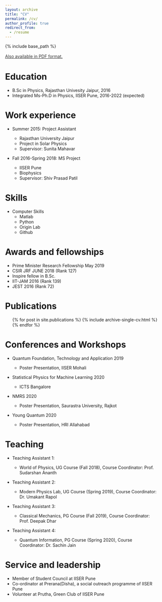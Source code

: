 ```yaml
---
layout: archive
title: "CV"
permalink: /cv/
author_profile: true
redirect_from:
  - /resume
---
```


{% include base_path %}

<u><a style="line-height: 1.5;" href="http://96ya.github.io/priyabtr/resume_priya.pdf"><span style="color: #333333;"><span>Also available in PDF format.</span></span></a></u>


Education
======
* B.Sc in Physics, Rajasthan Univesity Jaipur, 2016
* Integrated Ms-Ph.D in Physics, IISER Pune, 2016-2022 (expected)

Work experience
======
* Summer 2015: Project Assistant
  * Rajasthan University Jaipur 
  * Project in Solar Physics
  * Supervisor: Sunita Mahavar

* Fall 2016-Spring 2018: MS Project
  * IISER Pune
  * Biophysics
  * Supervisor: Shiv Prasad Patil
 
Skills
=====
* Computer Skills
  * Matlab
  * Python
  * Origin Lab
  * Github
  
Awards and fellowships
======
* Prime Minister Research Fellowship May 2019 
* CSIR JRF JUNE 2018 (Rank 127)
* Inspire fellow in B.Sc.
* IIT-JAM 2016 (Rank 139)
* JEST 2016 (Rank 72)

Publications
======
  <ul>{% for post in site.publications %}
    {% include archive-single-cv.html %}
  {% endfor %}</ul>
  
Conferences and Workshops
======
 * Quantum Foundation, Technology and Application 2019
   * Poster Presentation, IISER Mohali
   
 * Statistical Physics for Machine Learning 2020
   * ICTS Bangalore
  
 * NMRS 2020
   * Poster Presentation, Saurastra University, Rajkot
   
 * Young Quantum 2020
   * Poster Presentation, HRI Allahabad
  
Teaching
======
* Teaching Assistant 1:
  * World of Physics, UG Course (Fall 2018), Course Coordinator: Prof. Sudarshan Ananth
 
* Teaching Assistant 2:
  * Modern Physics Lab, UG Course (Spring 2019), Course Coordinator: Dr. Umakant Rapol

* Teaching Assistant 3:
  * Classical Mechanics, PG Course (Fall 2019), Course Coordinator: Prof. Deepak Dhar
 
* Teaching Assistant 4:
  * Quantum Information, PG Course (Spring 2020), Course Coordinator: Dr. Sachin Jain

  
Service and leadership
======
* Member of Student Council at IISER Pune
* Co-ordinator at Prerana(Disha), a social outreach programme of IISER Pune
* Volunteer at Prutha, Green Club of IISER Pune
 
